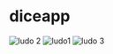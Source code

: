 # diceapp
![ludo 2](https://user-images.githubusercontent.com/100860194/194843461-bca66b25-644c-401f-bb11-88b8305503c3.PNG)
![ludo1](https://user-images.githubusercontent.com/100860194/194843485-9715fe7c-0ce8-431a-a5ec-831e6142b264.PNG)
![ludo 3](https://user-images.githubusercontent.com/100860194/194843501-d10f4c5b-7ec2-4499-970d-dcddcb6c927a.PNG)
